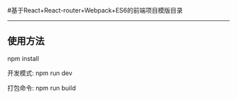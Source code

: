 #基于React+React-router+Webpack+ES6的前端项目模版目录

----------
## 使用方法
npm install

开发模式:
npm run dev 

打包命令:
npm run build
